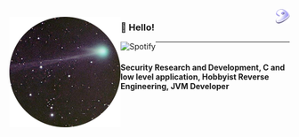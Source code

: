 <a href="https://gentoo.org">
     <img
          align="right" alt="Gentoo Linux" width="25"
          src="/assets/gentoo.svg"
     />
</a>

<img
     align="left" alt="Scherso" width="200px"
     src="/assets/Scherso.png"
/>

<h3 align="left">

   👋 Hello! 

</h3>

<a href="https://open.spotify.com/user/7xiu2hms0kghfyn9b2iw91dms?si=QyYfNVUVQQ-E89r2sDZXHA">
     <img
          align="left" alt="Spotify"
          src="https://img.shields.io/badge/-sam-1DB954?&style=flat-square&logo=spotify&logoColor=white"
     />
</a>

<hr>

<h4 align="left">
     <br /> Security Research and Development, C and low level application, Hobbyist Reverse Engineering, JVM Developer <br /> 
</h4>

<!---
Scherso/Scherso is a ✨ special ✨ repository because its `README.md` (this file) appears on your GitHub profile.
You can click the Preview link to take a look at your changes.
--->
